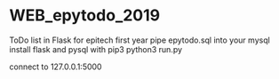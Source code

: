 # WEB_epytodo_2019
ToDo list in Flask for epitech first year
pipe epytodo.sql into your mysql 
install flask and pysql with pip3
python3 run.py

connect to 127.0.0.1:5000

